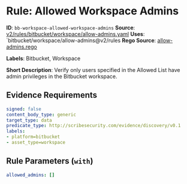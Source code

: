 # Rule: Allowed Workspace Admins

**ID**: `bb-workspace-allowed-workspace-admins`
**Source**: [v2/rules/bitbucket/workspace/allow-admins.yaml](https://github.com/scribe-public/sample-policies/v2/rules/bitbucket/workspace/allow-admins.yaml)
**Uses**: `bitbucket/workspace/allow-admins@v2/rules
**Rego Source**: [allow-admins.rego](https://github.com/scribe-public/sample-policies/v2/rules/bitbucket/workspace/allow-admins.rego)

**Labels**: Bitbucket, Workspace

**Short Description**: Verify only users specified in the Allowed List have admin privileges in the Bitbucket workspace.

## Evidence Requirements

```yaml
signed: false
content_body_type: generic
target_type: data
predicate_type: http://scribesecurity.com/evidence/discovery/v0.1
labels:
- platform=bitbucket
- asset_type=workspace
```
## Rule Parameters (`with`)

```yaml
allowed_admins: []
```

